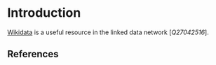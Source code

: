 # Introduction

[Wikidata](https://wikidata.org/) is a useful resource in the linked data network [<cite>Q27042516</cite>].

## References

<references/>
